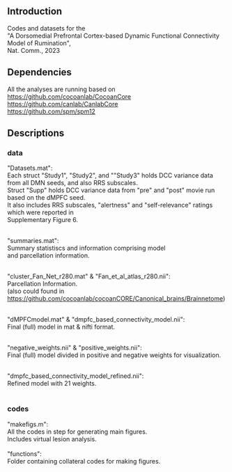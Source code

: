 ## Introduction
Codes and datasets for the <br>"A Dorsomedial Prefrontal Cortex-based Dynamic Functional Connectivity Model of Rumination", <br> Nat. Comm., 2023

## Dependencies
All the analyses are running based on <br>
https://github.com/cocoanlab/CocoanCore <br>
https://github.com/canlab/CanlabCore <br> 
https://github.com/spm/spm12

## Descriptions

### data
"Datasets.mat": <br>
    Each struct "Study1", "Study2", and ""Study3" holds DCC variance data from 
    all DMN seeds, and also RRS subscales. <br>
    Struct "Supp" holds DCC variance data from "pre" and "post" movie run based on the dMPFC seed. <br>
    It also includes RRS subscales, "alertness" and "self-relevance" ratings which were reported in <br>
    Supplementary Figure 6. <br><br>

"summaries.mat": <br>
    Summary statistiscs and  information comprising model <br>
    and parcellation information. <br><br>

"cluster_Fan_Net_r280.mat" & "Fan_et_al_atlas_r280.nii": <br>
    Parcellation Information. <br>
    (also could found in https://github.com/cocoanlab/cocoanCORE/Canonical_brains/Brainnetome) <br><br>

"dMPFCmodel.mat" & "dmpfc_based_connectivity_model.nii": <br>
    Final (full) model in mat & nifti format. <br><br>

"negative_weights.nii" & "positive_weights.nii": <br>
    Final (full) model divided in positive and negative weights for visualization. <br><br>

"dmpfc_based_connectivity_model_refined.nii": <br>
    Refined model with 21 weights. <br><br>
    
### codes
"makefigs.m": <br>
    All the codes in step for generating main figures.  <br>
    Includes virtual lesion analysis. <br><br>
"functions": <br>
    Folder containing collateral codes for making figures.
    



